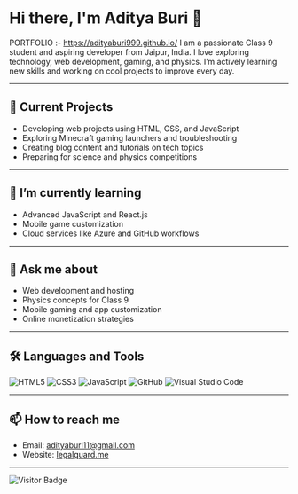 # Hi there, I'm Aditya Buri 👋
PORTFOLIO :- https://adityaburi999.github.io/
I am a passionate Class 9 student and aspiring developer from Jaipur, India. I love exploring technology, web development, gaming, and physics. I’m actively learning new skills and working on cool projects to improve every day.

---

## 🔭 Current Projects
- Developing web projects using HTML, CSS, and JavaScript
- Exploring Minecraft gaming launchers and troubleshooting
- Creating blog content and tutorials on tech topics
- Preparing for science and physics competitions

---

## 🌱 I’m currently learning
- Advanced JavaScript and React.js
- Mobile game customization
- Cloud services like Azure and GitHub workflows

---

## 💬 Ask me about
- Web development and hosting
- Physics concepts for Class 9
- Mobile gaming and app customization
- Online monetization strategies

---

## 🛠️ Languages and Tools
![HTML5](https://img.shields.io/badge/-HTML5-E34F26?style=flat-square&logo=html5&logoColor=white)
![CSS3](https://img.shields.io/badge/-CSS3-1572B6?style=flat-square&logo=css3)
![JavaScript](https://img.shields.io/badge/-JavaScript-F7DF1E?style=flat-square&logo=javascript&logoColor=black)
![GitHub](https://img.shields.io/badge/-GitHub-181717?style=flat-square&logo=github)
![Visual Studio Code](https://img.shields.io/badge/-VS%20Code-0078D7?style=flat-square&logo=visual-studio-code)

---

## 📫 How to reach me
- Email: adityaburi11@gmail.com
- Website: [legalguard.me](https://legalguard.me)

---

![Visitor Badge](https://visitor-badge.laobi.icu/badge?page_id=adityaburi11.adityaburi11)
